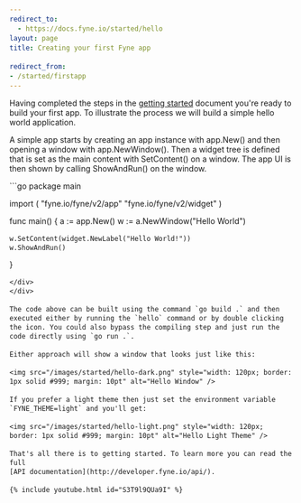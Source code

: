 ```yaml
---
redirect_to:
  - https://docs.fyne.io/started/hello
layout: page
title: Creating your first Fyne app

redirect_from:
- /started/firstapp
---
```




Having completed the steps in the [getting started](/started/) document you're ready to build your first app. To illustrate the process we will build a simple hello world application.

A simple app starts by creating an app instance with app.New() and then opening a window with app.NewWindow(). Then a widget tree is defined that is set as the main content with SetContent() on a window. The app UI is then shown by calling ShowAndRun() on the window.

<div id="hello__function">
<div style="text-align: left" markdown="1">
```go
package main

import (
	"fyne.io/fyne/v2/app"
	"fyne.io/fyne/v2/widget"
)

func main() {
	a := app.New()
	w := a.NewWindow("Hello World")

	w.SetContent(widget.NewLabel("Hello World!"))
	w.ShowAndRun()
}
```
</div>
</div>

The code above can be built using the command `go build .` and then executed either by running the `hello` command or by double clicking the icon. You could also bypass the compiling step and just run the code directly using `go run .`.

Either approach will show a window that looks just like this:

<img src="/images/started/hello-dark.png" style="width: 120px; border: 1px solid #999; margin: 10pt" alt="Hello Window" />

If you prefer a light theme then just set the environment variable `FYNE_THEME=light` and you'll get:

<img src="/images/started/hello-light.png" style="width: 120px; border: 1px solid #999; margin: 10pt" alt="Hello Light Theme" />

That's all there is to getting started. To learn more you can read the full
[API documentation](http://developer.fyne.io/api/).

{% include youtube.html id="S3T9l9QUa9I" %}
